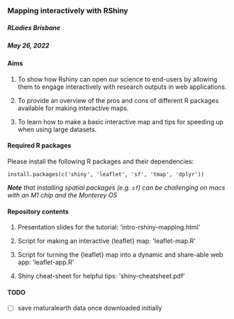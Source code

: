 ### Mapping interactively with RShiny

##### RLadies Brisbane
##### May 26, 2022

#### Aims

1. To show how Rshiny can open our science to end-users by allowing them to engage interactively with research outputs in web applications.

2. To provide an overview of the pros and cons of different R packages available for making interactive maps.

3. To learn how to make a basic interactive map and tips for speeding up when using large datasets.

#### Required R packages

Please install the following R packages and their dependencies:

`install.packages(c('shiny', 'leaflet', 'sf', 'tmap', 'dplyr'))`

***Note** that installing spatial packages (e.g. `sf`) can be challenging on macs with an M1 chip and the Monterey OS*

#### Repository contents

1. Presentation slides for the tutorial: 'intro-rshiny-mapping.html'

2. Script for making an interactive {leaflet} map: 'leaflet-map.R'

3. Script for turning the {leaflet} map into a dynamic and share-able web app: 'leaflet-app.R'

4. Shiny cheat-sheet for helpful tips: 'shiny-cheatsheet.pdf'

#### TODO

- [ ] save rnaturalearth data once downloaded initially
